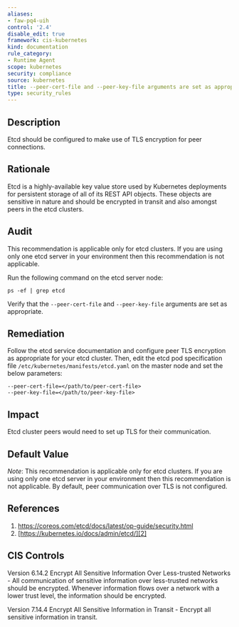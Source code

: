 ```yaml
---
aliases:
- faw-pq4-uih
control: '2.4'
disable_edit: true
framework: cis-kubernetes
kind: documentation
rule_category:
- Runtime Agent
scope: kubernetes
security: compliance
source: kubernetes
title: --peer-cert-file and --peer-key-file arguments are set as appropriate
type: security_rules
---
```


## Description

Etcd should be configured to make use of TLS encryption for peer connections.

## Rationale

Etcd is a highly-available key value store used by Kubernetes deployments for persistent storage of all of its REST API objects. These objects are sensitive in nature and should be encrypted in transit and also amongst peers in the etcd clusters.

## Audit

This recommendation is applicable only for etcd clusters. If you are using only one etcd server in your environment then this recommendation is not applicable.

Run the following command on the etcd server node: 
```
ps -ef | grep etcd
```
Verify that the `--peer-cert-file` and `--peer-key-file` arguments are set as appropriate. 

## Remediation

Follow the etcd service documentation and configure peer TLS encryption as appropriate for your etcd cluster. Then, edit the etcd pod specification file `/etc/kubernetes/manifests/etcd.yaml` on the master node and set the below parameters:

```
--peer-cert-file=</path/to/peer-cert-file> 
--peer-key-file=</path/to/peer-key-file>
```

## Impact

Etcd cluster peers would need to set up TLS for their communication.

## Default Value

*Note*: This recommendation is applicable only for etcd clusters. If you are using only one etcd server in your environment then this recommendation is not applicable. By default, peer communication over TLS is not configured.

## References

1. [https://coreos.com/etcd/docs/latest/op-guide/security.html ][1]
2. [https://kubernetes.io/docs/admin/etcd/][2]

## CIS Controls

Version 6.14.2 Encrypt All Sensitive Information Over Less-trusted Networks - All communication of sensitive information over less-trusted networks should be encrypted. Whenever information flows over a network with a lower trust level, the information should be encrypted. 

Version 7.14.4 Encrypt All Sensitive Information in Transit - Encrypt all sensitive information in transit.  

[1]: https://coreos.com/etcd/docs/latest/op-guide/security.html 
[2]: https://kubernetes.io/docs/admin/etcd/
